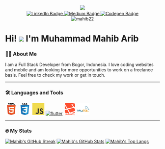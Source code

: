 <div id="header" align="center">
  <img src="https://media.giphy.com/media/qgQUggAC3Pfv687qPC/giphy.gif" width="400"/>
  <div id="badges">
      <a href="https://www.linkedin.com/in/mahib-arib">
        <img src="https://img.shields.io/badge/LinkedIn-blue?style=for-the-badge&logo=linkedin&logoColor=white" alt="LinkedIn Badge"/>
      </a>
      <a href="https://mahib-arib.medium.com">
        <img src="https://img.shields.io/badge/Medium-black?style=for-the-badge&logo=medium&logoColor=white" alt="Medium Badge"/>
      </a>
      <a href="https://codepen.io/mahib22">
        <img src="https://img.shields.io/badge/Codepen-grey?style=for-the-badge&logo=codepen&logoColor=white" alt="Codepen Badge"/>
      </a>
  </div>
  <img src="https://komarev.com/ghpvc/?username=Mahib22&label=Profile%20views&color=blue&style=flat-square" alt="mahib22" />
</div>

# Hi! <img src="https://media.giphy.com/media/hvRJCLFzcasrR4ia7z/giphy.gif" width="30px"/> I'm Muhammad Mahib Arib

### :man_technologist: About Me
I am a Full Stack Developer from Bogor, Indonesia. I love coding websites and mobile and am looking for more opportunities to work on a freelance basis. Feel free to check my work or get in touch.

---

### :hammer_and_wrench: Languages and Tools
<a href="#"><img src="https://raw.githubusercontent.com/devicons/devicon/master/icons/html5/html5-original-wordmark.svg" title="HTML" alt="html5" width="40" height="40" /></a> 
<a href="#"><img src="https://raw.githubusercontent.com/devicons/devicon/master/icons/css3/css3-original-wordmark.svg" title="CSS" alt="css3" width="40" height="40" /></a> 
<a href="#"><img src="https://raw.githubusercontent.com/devicons/devicon/master/icons/javascript/javascript-original.svg" title="JavaScript" alt="javascript" width="40" height="40" /></a> 
<a href="#"><img src="https://www.vectorlogo.zone/logos/flutterio/flutterio-icon.svg" title="Flutter" alt="flutter" width="40" height="40" /></a> 
<a href="#"><img src="https://raw.githubusercontent.com/devicons/devicon/master/icons/laravel/laravel-plain-wordmark.svg" title="Laravel" alt="laravel" width="40" height="40" /></a> 
<a href="#"><img src="https://raw.githubusercontent.com/devicons/devicon/master/icons/mysql/mysql-original-wordmark.svg" title="MySql" alt="mysql" width="40" height="40" /></a>

---

### :fire: My Stats
[![Mahib's GitHub Streak](https://github-readme-streak-stats.herokuapp.com?user=mahib22&theme=tokyonight&date_format=j%20M%5B%20Y%5D)](https://git.io/streak-stats)
[![Mahib's GitHub Stats](https://github-readme-stats.vercel.app/api?username=mahib22&show_icons=true&theme=tokyonight&include_all_commits=true&count_private=true)](https://github.com/anuraghazra/github-readme-stats)
[![Mahib's Top Langs](https://github-readme-stats.vercel.app/api/top-langs/?username=mahib22&layout=compact&theme=tokyonight)](https://github.com/anuraghazra/github-readme-stats)
